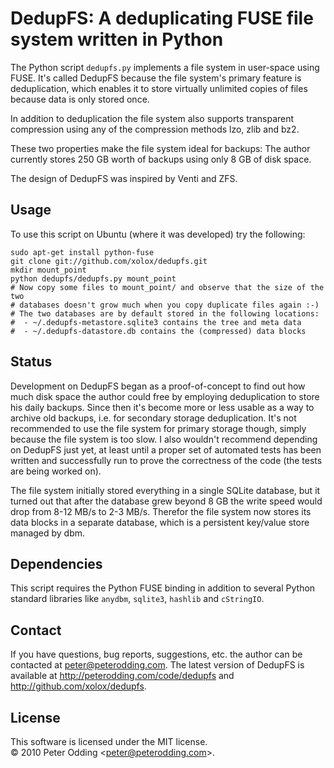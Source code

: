 # DedupFS: A deduplicating FUSE file system written in Python

The Python script `dedupfs.py` implements a file system in user-space using
FUSE. It's called DedupFS because the file system's primary feature is
deduplication, which enables it to store virtually unlimited copies of files
because data is only stored once.

In addition to deduplication the file system also supports transparent
compression using any of the compression methods lzo, zlib and bz2.

These two properties make the file system ideal for backups: The author
currently stores 250 GB worth of backups using only 8 GB of disk space.

The design of DedupFS was inspired by Venti and ZFS.

## Usage

To use this script on Ubuntu (where it was developed) try the following:

    sudo apt-get install python-fuse
    git clone git://github.com/xolox/dedupfs.git
    mkdir mount_point
    python dedupfs/dedupfs.py mount_point
    # Now copy some files to mount_point/ and observe that the size of the two
    # databases doesn't grow much when you copy duplicate files again :-)
    # The two databases are by default stored in the following locations:
    #  - ~/.dedupfs-metastore.sqlite3 contains the tree and meta data
    #  - ~/.dedupfs-datastore.db contains the (compressed) data blocks

## Status

Development on DedupFS began as a proof-of-concept to find out how much disk
space the author could free by employing deduplication to store his daily
backups. Since then it's become more or less usable as a way to archive old
backups, i.e. for secondary storage deduplication. It's not recommended to
use the file system for primary storage though, simply because the file system
is too slow. I also wouldn't recommend depending on DedupFS just yet, at least
until a proper set of automated tests has been written and successfully run to
prove the correctness of the code (the tests are being worked on).

The file system initially stored everything in a single SQLite database, but it
turned out that after the database grew beyond 8 GB the write speed would drop
from 8-12 MB/s to 2-3 MB/s. Therefor the file system now stores its data blocks
in a separate database, which is a persistent key/value store managed by dbm.

## Dependencies

This script requires the Python FUSE binding in addition to several Python
standard libraries like `anydbm`, `sqlite3`, `hashlib` and `cStringIO`.

## Contact

If you have questions, bug reports, suggestions, etc. the author can be
contacted at <peter@peterodding.com>. The latest version of DedupFS is
available at <http://peterodding.com/code/dedupfs> and <http://github.com/xolox/dedupfs>.

## License

This software is licensed under the MIT license.  
© 2010 Peter Odding &lt;<peter@peterodding.com>&gt;.
